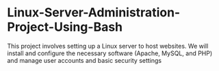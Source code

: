 # Linux-Server-Administration-Project-Using-Bash
This project involves setting up a Linux server to host websites. We will install and configure the necessary software (Apache, MySQL, and PHP) and manage user accounts and basic security settings
